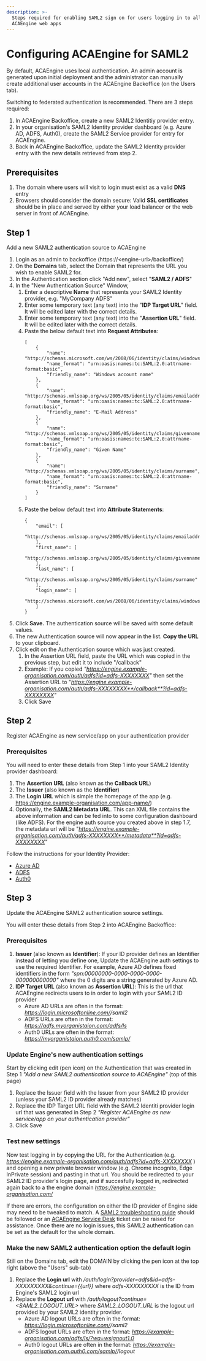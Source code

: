 ```yaml
---
description: >-
  Steps required for enabling SAML2 sign on for users logging in to all
  ACAEngine web apps
---
```


# Configuring ACAEngine for SAML2

By default, ACAEngine uses local authentication. An admin account is generated upon initial deployment and the administrator can manually create additional user accounts in the ACAEngine Backoffice \(on the Users tab\).

Switching to federated authentication is recommended. There are 3 steps required:

1. In ACAEngine Backoffice, create a new SAML2 Identitiy provider entry.
2. In your organisation's SAML2 Identity provider dashboard \(e.g. Azure AD, ADFS, Auth0\), create the SAML2 Service provider for entry for ACAEngine.
3. Back in ACAEngine Backoffice, update the SAML2 Identity provider entry with the new details retrieved from step 2.

## Prerequisites

1. The domain where users will visit to login must exist as a valid **DNS** entry 
2. Browsers should consider the domain secure: Valid **SSL certificates** should be in place and served by either your load balancer or the web server in front of ACAEngine.

## Step 1

Add a new SAML2 authentication source to ACAEngine

1. Login as an admin to backoffice \(https://&lt;engine-url&gt;/backoffice/\)
2. On the **Domains** tab, select the Domain that represents the URL you wish to enable SAML2 for.
3. In the Authentication section click "Add new", select "**SAML2 / ADFS**"
4. In the "New Authentication Source" Window, 
   1. Enter a descriptive **Name** that represents your SAML2 Identity provider, e.g. "MyCompany ADFS"
   2. Enter some temporary text \(any text\) into the "**IDP Target URL**" field. It will be edited later with the correct details.
   3. Enter some temporary text \(any text\) into the "**Assertion URL**" field. It will be edited later with the correct details.
   4. Paste the below default text into **Request Attributes**:
        ```
        [
            {
                "name": "http://schemas.microsoft.com/ws/2008/06/identity/claims/windowsaccountname",
                "name_format": "urn:oasis:names:tc:SAML:2.0:attrname-format:basic",
                "friendly_name": "Windows account name"
            },
            {
                "name": "http://schemas.xmlsoap.org/ws/2005/05/identity/claims/emailaddress",
                "name_format": "urn:oasis:names:tc:SAML:2.0:attrname-format:basic",
                "friendly_name": "E-Mail Address"
            },
            {
                "name": "http://schemas.xmlsoap.org/ws/2005/05/identity/claims/givenname",
                "name_format": "urn:oasis:names:tc:SAML:2.0:attrname-format:basic",
                "friendly_name": "Given Name"
            },
            {
                "name": "http://schemas.xmlsoap.org/ws/2005/05/identity/claims/surname",
                "name_format": "urn:oasis:names:tc:SAML:2.0:attrname-format:basic",
                "friendly_name": "Surname"
            }
        ]
        ```
   5. Paste the below default text into **Attribute Statements**:
        ```
        {
            "email": [
                "http://schemas.xmlsoap.org/ws/2005/05/identity/claims/emailaddress"
            ],
            "first_name": [
                "http://schemas.xmlsoap.org/ws/2005/05/identity/claims/givenname"
            ],
            "last_name": [
                "http://schemas.xmlsoap.org/ws/2005/05/identity/claims/surname"
            ],
            "login_name": [
                "http://schemas.microsoft.com/ws/2008/06/identity/claims/windowsaccountname"
            ]
        }
        ```
5. Click **Save.** The authentication source will be saved with some default values.
6. The new Authentication source will now appear in the list. **Copy the URL** to your clipboard.
7. Click edit on the Authentication source which was just created.
   1. In the Assertion URL field, paste the URL which was copied in the previous step, but edit it to include "/callback"
   2. Example: If you copied _"https://engine.example-organisation.com/auth/adfs?id=adfs-XXXXXXXX"_ then set the Assertion URL to "_https://engine.example-organisation.com/auth/adfs-XXXXXXXX**/callback**?id=adfs-XXXXXXXX"_
   3. Click Save

## Step 2

Register ACAEngine as new service/app on your authentication provider

### Prerequisites

You will need to enter these details from Step 1 into your SAML2 Identity provider dashboard:

1. The **Assertion URL** (also known as the **Callback URL**)
2. The **Issuer** (also known as the **Identifier**)
3. The **Login URL** which is simple the homepage of the app (e.g. https://engine.example-organisation.com/app-name/)
4. Optionally, the **SAML2 Metadata URL**. This can XML file contains the above information and can be fed into to some configuration dashboard (like ADFS). For the engine auth source you created above in step 1.7, the metadata url will be "_https://engine.example-organisation.com/auth/adfs-XXXXXXXX**/metadata**?id=adfs-XXXXXXXX"_

Follow the instructions for your Identity Provider:

* [Azure AD](https://app.gitbook.com/@acaengine/s/docs/~/drafts/-LwHHdlhyEubZB8JHLVU/deployment/single-sign-on/saml2-with-azure-ad)
* [ADFS](https://app.gitbook.com/@acaengine/s/docs/~/drafts/-LwHHdlhyEubZB8JHLVU/deployment/single-sign-on/saml2-with-adfs)
* [Auth0](https://app.gitbook.com/@acaengine/s/docs/~/drafts/-LwHHdlhyEubZB8JHLVU/deployment/single-sign-on/saml2-with-auth0)

## Step 3

Update the ACAEngine SAML2 authentication source settings.

You will enter these details from Step 2 into ACAEngine Backoffice:

### Prerequisites

1. **Issuer** (also known as **Identifier**): If your ID provider defines an Identifier instead of letting you define one, Update the ACAEngine auth settings to use the required Identifier. For example, Azure AD defines fixed identifiers in the form *"spn:00000000-0000-0000-0000-000000000000"* where the 0 digits are a string generated by Azure AD.
2. **IDP Target URL** (also known as **Assertion URL**): This is the url that ACAEngine redirects users to in order to login with your SAML2 ID provider
   - Azure AD URLs are often in the format: *https://login.microsoftonline.com/<tenant-ID>/saml2*
   - ADFS URLs are often in the format: *https://adfs.myorganistaion.com/adfs/ls*
   - Auth0 URLs are often in the format: *https://myorganistaion.auth0.com/samlp/<application-identifier>* 

### Update Engine's new authentication settings

Start by clicking edit (pen icon) on the Authentication that was created in Step 1 *"Add a new SAML2 authentication source to ACAEngine"* (top of this page)

1. Replace the Issuer field with the Issuer from your SAML2 ID provider (unless your SAML2 ID provider already matches)
2. Replace the IDP Target URL field with the SAML2 Identiti provider login url that was generated in Step 2 *"Register ACAEngine as new service/app on your authentication provider"*
3. Click Save

### Test new settings

Now test logging in by copying the URL for the Authentication (e.g. *https://engine.example-organisation.com/auth/adfs?id=adfs-XXXXXXXX* ) and opening a new private browser window (e.g. Chrome incognito, Edge InPrivate session) and pasting in that url.
You should be redirected to your SAML2 ID provider's login page, and if succesfully logged in, redirected again back to a the engine domain *https://engine.example-organisation.com/*

If there are errors, the configuration on either the ID provider of Engine side may need to be tweaked to match. A [SAML2 troubleshooting guide](https://auth0.com/docs/protocols/saml/saml-configuration/troubleshoot) should be followed or an [ACAEngine Service Desk](https://support.acaprojects.com/) ticket can be raised for assistance. Once there are no login issues, this SAML2 authentication can be set as the default for the whole domain.

### Make the new SAML2 authentication option the default login

Still on the Domains tab, edit the DOMAIN by clicking the pen icon at the top right (above the "Users" sub-tab)

1. Replace the **Login url** with */auth/login?provider=adfs&id=adfs-XXXXXXXXX&continue={{url}}* where *adfs-XXXXXXXXX* is the ID from Engine's SAML2 login url
2. Replace the **Logout url** with */auth/logout?continue=<SAML2_LOGOUT_URL>* where *SAML2_LOGOUT_URL* is the logout url provided by your SAML2 identity provider.
    - Azure AD logout URLs are often in the format: *https://login.microsoftonline.com/<tenant-ID>/saml2*
    - ADFS logout URLs are often in the format: *https://example-organisation.com/adfs/ls/?wa=wsignout1.0*
    - Auth0 logout URLs are often in the format: *https://example-organisation.com.auth0.com/samlp/<application-identifier>/logout*
